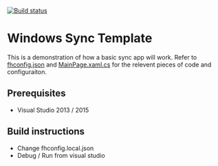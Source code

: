 [![Build status](https://ci.appveyor.com/api/projects/status/76fekkii1oo5whsx?svg=true)](https://ci.appveyor.com/project/edewit/sync-windows-app)

# Windows Sync Template

This is a demonstration of how a basic sync app will work.
Refer to [fhconfig.json](sync-windows-app/sync-windows-app.Shared/fhconfig.json)
and [MainPage.xaml.cs](sync-windows-app/sync-windows-app.Shared/MainPage.xaml.cs)
for the relevent pieces of code and configuraiton.

## Prerequisites
 * Visual Studio 2013 / 2015

## Build instructions
 * Change fhconfig.local.json
 * Debug / Run from visual studio
